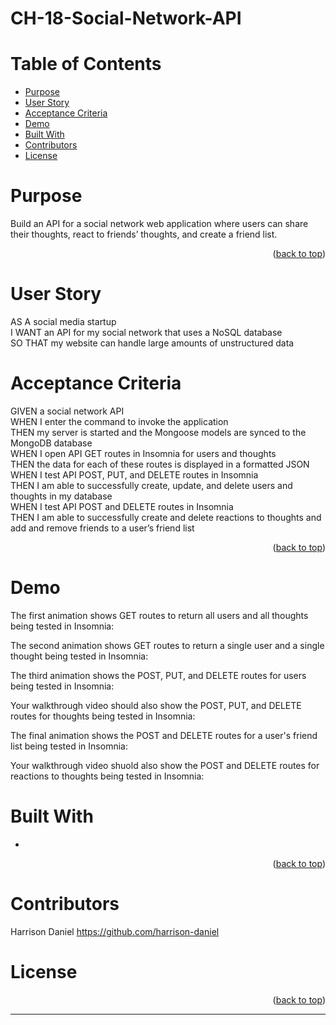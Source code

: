 # CH-18-Social-Network-API

# Table of Contents

- [Purpose](#purpose)
- [User Story](#user-story)
- [Acceptance Criteria](#acceptance-criteria)
- [Demo](#demo)
- [Built With](#built-with)
- [Contributors](#contributors)
- [License](#license)

# Purpose

Build an API for a social network web application where users can share their thoughts, react to friends’ thoughts, and create a friend list.

<p align="right">(<a href="#top">back to top</a>)</p>

# User Story

AS A social media startup  
I WANT an API for my social network that uses a NoSQL database  
SO THAT my website can handle large amounts of unstructured data

# Acceptance Criteria

GIVEN a social network API  
WHEN I enter the command to invoke the application  
THEN my server is started and the Mongoose models are synced to the MongoDB database  
WHEN I open API GET routes in Insomnia for users and thoughts  
THEN the data for each of these routes is displayed in a formatted JSON  
WHEN I test API POST, PUT, and DELETE routes in Insomnia  
THEN I am able to successfully create, update, and delete users and thoughts in my database  
WHEN I test API POST and DELETE routes in Insomnia  
THEN I am able to successfully create and delete reactions to thoughts and add and remove friends to a user’s friend list

<p align="right">(<a href="#top">back to top</a>)</p>

# Demo

The first animation shows GET routes to return all users and all thoughts being tested in Insomnia:

The second animation shows GET routes to return a single user and a single thought being tested in Insomnia:

The third animation shows the POST, PUT, and DELETE routes for users being tested in Insomnia:

Your walkthrough video should also show the POST, PUT, and DELETE routes for thoughts being tested in Insomnia:

The final animation shows the POST and DELETE routes for a user's friend list being tested in Insomnia:

Your walkthrough video shuold also show the POST and DELETE routes for reactions to thoughts being tested in Insomnia:

# Built With

<ul>
<li></li>

</ul>

<p align="right">(<a href="#top">back to top</a>)</p>

# Contributors

<!-- ![GitHub contributors](https://img.shields.io/github/contributors-anon/ -->

Harrison Daniel https://github.com/harrison-daniel

# License

<p align="right">(<a href="#top">back to top</a>)</p>

---
